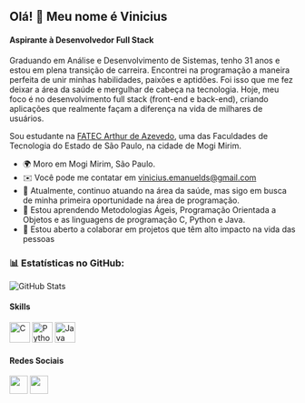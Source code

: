 ## Olá! 👋 Meu nome é Vinicius

#### Aspirante à Desenvolvedor Full Stack

Graduando em Análise e Desenvolvimento de Sistemas, tenho 31 anos e estou em plena transição de carreira. Encontrei na programação a maneira perfeita de unir minhas habilidades, paixões e aptidões. Foi isso que me fez deixar a área da saúde e mergulhar de cabeça na tecnologia. Hoje, meu foco é no desenvolvimento full stack (front-end e back-end), criando aplicações que realmente façam a diferença na vida de milhares de usuários.

Sou estudante na [FATEC Arthur de Azevedo](https://fatecmm.cps.sp.gov.br/), uma das Faculdades de Tecnologia do Estado de São Paulo, na cidade de Mogi Mirim.

* 🌍  Moro em Mogi Mirim, São Paulo.
* ✉️  Você pode me contatar em [vinicius.emanuelds@gmail.com](mailto:vinicius.emanuelds@gmail.com)
* 🚀  Atualmente, continuo atuando na área da saúde, mas sigo em busca de minha primeira oportunidade na área de programação.
* 🧠  Estou aprendendo Metodologias Ágeis, Programação Orientada a Objetos e as linguagens de programação C, Python e Java.
* 🤝  Estou aberto a colaborar em projetos que têm alto impacto na vida das pessoas

### 📊 Estatísticas no GitHub:
![GitHub Stats](https://github-readme-stats.vercel.app/api?username=vinicius-emanuelds&theme=transparent&bg_color=000&border_color=30A3DC&show_icons=true&icon_color=30A3DC&title_color=E94D5F&text_color=FFF)
</div>

#### Skills

<p align="left">
<a href="https://docs.microsoft.com/en-us/cpp/?view=msvc-170" target="_blank" rel="noreferrer"><img src="https://raw.githubusercontent.com/danielcranney/readme-generator/main/public/icons/skills/c-colored.svg" width="36" height="36" alt="C" /></a>
<a href="https://www.python.org/" target="_blank" rel="noreferrer"><img src="https://raw.githubusercontent.com/danielcranney/readme-generator/main/public/icons/skills/python-colored.svg" width="36" height="36" alt="Python" /></a>
<a href="https://www.java.com/pt-BR/" target="_blank" rel="noreferrer"><img src="https://raw.githubusercontent.com/jmnote/z-icons/master/svg/java.svg" width="36" height="36" alt="Java" /></a>
</p>

#### Redes Sociais

<p align="left">
<a href="https://github.com/vinicius-emanuelds" target="_blank" rel="noreferrer"><img src="https://raw.githubusercontent.com/danielcranney/readme-generator/main/public/icons/socials/github-dark.svg" width="32" height="32" /></a>
<a href="https://www.linkedin.com/in/viniciusesilva/" target="_blank" rel="noreferrer"><img src="https://raw.githubusercontent.com/danielcranney/readme-generator/main/public/icons/socials/linkedin.svg" width="32" height="32" /></a>
</p>

